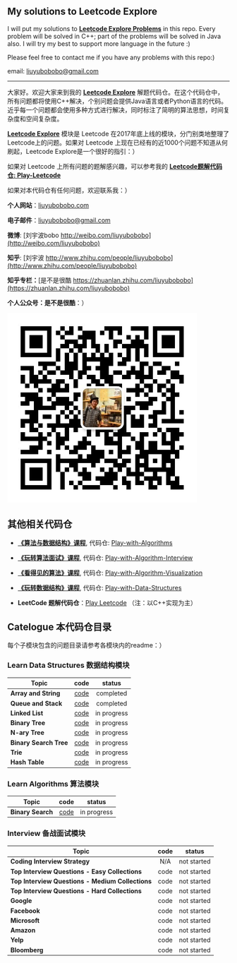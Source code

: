 ## My solutions to Leetcode Explore

I will put my solutions to [**Leetcode Explore Problems**](https://leetcode.com/explore/) in this repo. Every problem will be solved in C++; part of the problems will be solved in Java also. I will try my best to support more language in the future :)

Please feel free to contact me if you have any problems with this repo:)

email: [liuyubobobo@gmail.com](mailto:liuyubobobo@gmail.com)

---

大家好。欢迎大家来到我的 [**Leetcode Explore**](https://leetcode.com/explore/) 解题代码仓。在这个代码仓中，所有问题都将使用C++解决，个别问题会提供Java语言或者Python语言的代码。近乎每一个问题都会使用多种方式进行解决，同时标注了简明的算法思想，时间复杂度和空间复杂度。

[**Leetcode Explore**](https://leetcode.com/explore/) 模块是 Leetcode 在2017年底上线的模块，分门别类地整理了Leetcode上的问题。如果对 Leetcode 上现在已经有的近1000个问题不知道从何刷起，Leetcode Explore是一个很好的指引：）

如果对 Leetcode 上所有问题的题解感兴趣，可以参考我的 [**Leetcode题解代码仓: Play-Leetcode**](https://github.com/liuyubobobo/Play-Leetcode)

如果对本代码仓有任何问题，欢迎联系我：）

**个人网站**：[liuyubobobo.com](http://liuyubobobo.com)

**电子邮件**：[liuyubobobo@gmail.com](mailto:liuyubobobo@gmail.com)

**微博**: [刘宇波bobo http://weibo.com/liuyubobobo](http://weibo.com/liuyubobobo)

**知乎**: [刘宇波 http://www.zhihu.com/people/liuyubobobo](http://www.zhihu.com/people/liuyubobobo)

**知乎专栏：**[是不是很酷 https://zhuanlan.zhihu.com/liuyubobobo](https://zhuanlan.zhihu.com/liuyubobobo)

**个人公众号：是不是很酷**：）

![QRCode](qrcode.jpg)


## 其他相关代码仓

* [**《算法与数据结构》课程**](https://coding.imooc.com/class/71.html), 代码仓: [Play-with-Algorithms](https://github.com/liuyubobobo/Play-with-Algorithms)
 
* [**《玩转算法面试》课程**](https://coding.imooc.com/class/82.html), 代码仓: [Play-with-Algorithm-Interview](https://github.com/liuyubobobo/Play-with-Algorithm-Interview)

* [**《看得见的算法》课程**](https://coding.imooc.com/class/138.html), 代码仓: [Play-with-Algorithm-Visualization](https://github.com/liuyubobobo/Play-with-Algorithm-Visualization)

* [**《玩转数据结构》课程**](https://coding.imooc.com/class/207.html), 代码仓: [Play-with-Data-Structures](https://github.com/liuyubobobo/Play-with-Data-Structures)

* **LeetCode 题解代码仓**：[Play Leetcode](https://github.com/liuyubobobo/Play-Leetcode) （注：以C++实现为主）
    

## Catelogue 本代码仓目录

每个子模块包含的问题目录请参考各模块内的readme：）

### Learn Data Structures 数据结构模块

| Topic | code | status |
| --- | :---: | :---: |
| **Array and String** | [code](Learn/Array-and-String/) | completed |
| **Queue and Stack** | [code](Learn/Queue-and-Stack/) | completed |
| **Linked List** | [code](Learn/Linked-List/) | in progress |
| **Binary Tree** | [code](Learn/Binary-Tree/) | in progress |
| **N-ary Tree** | [code](Learn/N-ary-Tree/) | in progress |
| **Binary Search Tree** | [code](Learn/Binary-Search-Tree/) | in progress |
| **Trie** | [code](Learn/Trie/) | in progress |
| **Hash Table** | [code](Learn/Hash-Table/) | in progress |

### Learn Algorithms 算法模块

| Topic | code | status |
| --- | :---: | :---: |
| **Binary Search** | [code](Learn/Binary-Search/) | in progress |

### Interview 备战面试模块

| Topic | code | status |
| --- | :---: | :---: |
| **Coding Interview Strategy** | N/A | not started |
| **Top Interview Questions - Easy Collections** | code | not started |
| **Top Interview Questions - Medium Collections** | code | not started |
| **Top Interview Questions - Hard Collections** | code | not started |
| **Google** | code | not started |
| **Facebook** | code | not started |
| **Microsoft** | code | not started |
| **Amazon** | code | not started |
| **Yelp** | code | not started |
| **Bloomberg** | code | not started |


